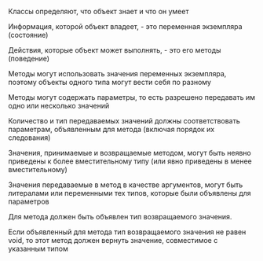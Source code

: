 Классы определяют, что объект знает и что он умеет

Информация, которой объект владеет, - это 
переменная экземпляра (состояние)

Действия, которые объект может выполнять, - 
это его методы (поведение)

Методы могут использовать значения переменных
экземпляра, поэтому объекты одного типа могут
вести себя по разному

Методы могут содержать параметры, то есть
разрешено передавать им одно или 
несколько значений

Количество и тип передаваемых значений должны
соответствовать параметрам, объявленным для метода
(включая порядок их следования)

Значения, принимаемые и возвращаемые методом, могут
быть неявно приведены к более вместительному типу
(или явно приведены в менее вместительному)

Значения передаваемые в метод в качестве аргументов, 
могут быть литералами или переменными тех типов, 
которые были объявлены для параметров

Для метода должен быть объявлен 
тип возвращаемого значения.

Если объявленный для метода тип возвращаемого 
значения не равен void, то этот метод должен
вернуть значение, совместимое с указанным типом


